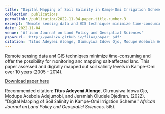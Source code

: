 ```yaml
---
title: "Digital Mapping of Soil Salinity in Kampe-Omi Irrigation Scheme"
collection: publications
permalink: /publication/2022-11-04-paper-title-number-3
excerpt: 'Remote sensing data and GIS techniques minimize time-consuming and offer the possibility for monitoring and mapping salt-affected land. This paper assessed and digitally mapped out soil salinity levels in Kampe–Omi over 10 years (2005 - 2014).'
date: 2022-11-04
venue: 'African Journal on Land Policy and Geospatial Sciences'
paperurl: 'http://yemioke.github.io/files/paper3.pdf'
citation: 'Titus Adeyemi Alonge, Olumuyiwa Idowu Ojo, Modupe Adebola Adejumobi, and Jeremiah Oludele Ojediran. (2022). &quot; Digital Mapping of Soil Salinity in Kampe-Omi Irrigation Scheme.&quot; <i>African Journal on Land Policy and Geospatial Sciences</i>. 5(5).'
---
```

Remote sensing data and GIS techniques minimize time-consuming and offer the possibility for monitoring and mapping salt-affected land. This paper assessed and digitally mapped out soil salinity levels in Kampe–Omi over 10 years (2005 - 2014).

[Download paper here](http://yemioke.github.io/files/paper3.pdf)

Recommended citation: **Titus Adeyemi Alonge**, Olumuyiwa Idowu Ojo, Modupe Adebola Adejumobi, and Jeremiah Oludele Ojediran. (2022). "Digital Mapping of Soil Salinity in Kampe-Omi Irrigation Scheme." <i>African Journal on Land Policy and Geospatial Sciences</i>. 5(5).
